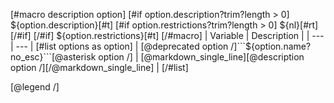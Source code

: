 [#macro description option]
[#if option.description?trim?length > 0]
    ${option.description}[#t]
    [#if option.restrictions?trim?length > 0]
${nl}[#rt]
    [/#if]
[/#if]
${option.restrictions}[#t]
[/#macro]
| Variable | Description |
| --- | --- |
[#list options as option]
| [@deprecated option /]```${option.name?no_esc}```[@asterisk option /] | [@markdown_single_line][@description option /][/@markdown_single_line] |
[/#list]

[@legend /]
